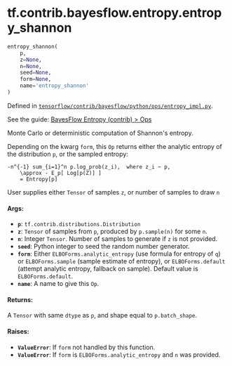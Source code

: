 <div itemscope itemtype="http://developers.google.com/ReferenceObject">
<meta itemprop="name" content="tf.contrib.bayesflow.entropy.entropy_shannon" />
</div>

# tf.contrib.bayesflow.entropy.entropy_shannon

``` python
entropy_shannon(
    p,
    z=None,
    n=None,
    seed=None,
    form=None,
    name='entropy_shannon'
)
```



Defined in [`tensorflow/contrib/bayesflow/python/ops/entropy_impl.py`](https://www.tensorflow.org/code/tensorflow/contrib/bayesflow/python/ops/entropy_impl.py).

See the guide: [BayesFlow Entropy (contrib) > Ops](../../../../../../api_guides/python/contrib.bayesflow.entropy.md#Ops)

Monte Carlo or deterministic computation of Shannon's entropy.

Depending on the kwarg `form`, this `Op` returns either the analytic entropy
of the distribution `p`, or the sampled entropy:

```
-n^{-1} sum_{i=1}^n p.log_prob(z_i),  where z_i ~ p,
    \approx - E_p[ Log[p(Z)] ]
    = Entropy[p]
```

User supplies either `Tensor` of samples `z`, or number of samples to draw `n`

#### Args:

* <b>`p`</b>:  `tf.contrib.distributions.Distribution`
* <b>`z`</b>:  `Tensor` of samples from `p`, produced by `p.sample(n)` for some `n`.
* <b>`n`</b>:  Integer `Tensor`.  Number of samples to generate if `z` is not provided.
* <b>`seed`</b>:  Python integer to seed the random number generator.
* <b>`form`</b>:  Either `ELBOForms.analytic_entropy` (use formula for entropy of `q`)
    or `ELBOForms.sample` (sample estimate of entropy), or `ELBOForms.default`
    (attempt analytic entropy, fallback on sample).
    Default value is `ELBOForms.default`.
* <b>`name`</b>:  A name to give this `Op`.


#### Returns:

  A `Tensor` with same `dtype` as `p`, and shape equal to `p.batch_shape`.


#### Raises:

* <b>`ValueError`</b>:  If `form` not handled by this function.
* <b>`ValueError`</b>:  If `form` is `ELBOForms.analytic_entropy` and `n` was provided.
